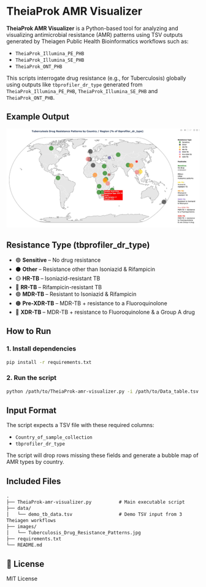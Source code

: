 # TheiaProk AMR Visualizer

**TheiaProk AMR Visualizer** is a Python-based tool for analyzing and visualizing antimicrobial resistance (AMR) patterns using TSV outputs generated by Theiagen Public Health Bioinformatics workflows such as:

- `TheiaProk_Illumina_PE_PHB`
- `TheiaProk_Illumina_SE_PHB`
- `TheiaProk_ONT_PHB`

This scripts interrogate drug resistance  (e.g., for Tuberculosis) globally using outputs like `tbprofiler_dr_type` generated from `TheiaProk_Illumina_PE_PHB`,  `TheiaProk_Illumina_SE_PHB` and `TheiaProk_ONT_PHB`.

## Example Output

![Tuberculosis Drug Resistance Patterns](images/Tuberculosis_Drug_Resistance_Patterns.jpg)

## Resistance Type (tbprofiler_dr_type)

- 🟢 **Sensitive** – No drug resistance  
- ⚫ **Other** – Resistance other than Isoniazid & Rifampicin   
- 🟡 **HR-TB** – Isoniazid-resistant TB  
- 🔵 **RR-TB** – Rifampicin-resistant TB  
- 🟣 **MDR-TB** – Resistant to Isoniazid & Rifampicin  
- 🟠 **Pre-XDR-TB** – MDR-TB + resistance to a Fluoroquinolone  
- 🔴 **XDR-TB** – MDR-TB + resistance to Fluoroquinolone & a Group A drug  

## How to Run

### 1. Install dependencies
```bash
pip install -r requirements.txt
```

### 2. Run the script
```bash
python /path/to/TheiaProk-amr-visualizer.py -i /path/to/Data_table.tsv
```

## Input Format

The script expects a TSV file with these required columns:
- `Country_of_sample_collection`
- `tbprofiler_dr_type`

The script will drop rows missing these fields and generate a bubble map of AMR types by country.

## Included Files

```
.
├── TheiaProk-amr-visualizer.py          # Main executable script
├── data/
│   └── demo_tb_data.tsv                 # Demo TSV input from 3 Theiagen workflows
├── images/
│   └── Tuberculosis_Drug_Resistance_Patterns.jpg
├── requirements.txt
└── README.md
```

## 📜 License

MIT License
